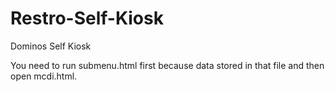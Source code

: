 # Restro-Self-Kiosk
Dominos Self Kiosk

You need to run submenu.html first because data stored in that file and then open mcdi.html.
